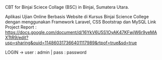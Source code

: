 CBT for Binjai Sciece Collage (BSC) in Binjai, Sumatera Utara.

Aplikasi Ujian Online Berbasis Website di Kursus Binjai Science College dengan menggunakan Framework Laravel, CSS Bootstrap dan MySQL
Link Project Report : https://docs.google.com/document/d/16YkV6U5S1OyAK47KFwjW6r9yeMAXTtR9/edit?usp=sharing&ouid=114860317366401117989&rtpof=true&sd=true

LOGIN -> user : admin | pass : password
